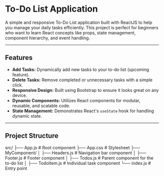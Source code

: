 # To-Do List Application

A simple and responsive To-Do List application built with ReactJS to help you manage your daily tasks efficiently. This project is perfect for beginners who want to learn React concepts like props, state management, component hierarchy, and event handling.

---

## Features

- **Add Tasks:** Dynamically add new tasks to your to-do list (upcoming feature).
- **Delete Tasks:** Remove completed or unnecessary tasks with a simple click.
- **Responsive Design:** Built using Bootstrap to ensure it looks great on any device.
- **Dynamic Components:** Utilizes React components for modular, reusable, and scalable code.
- **State Management:** Demonstrates React's `useState` hook for handling dynamic state.

---

## Project Structure

src/ ├── App.js # Root component ├── App.css # Stylesheet ├── MyComponent/ │ ├── Headers.js # Navigation bar component │ ├── Footer.js # Footer component │ ├── Todos.js # Parent component for the to-do list │ ├── TodoItem.js # Individual task component └── index.js # Entry point
